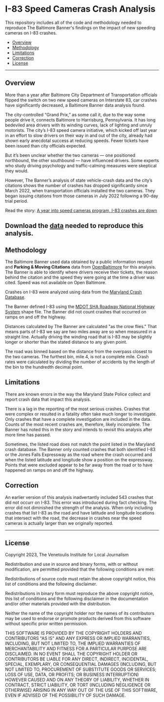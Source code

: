 # I-83 Speed Cameras Crash Analysis

This repository includes all of the code and methodology needed to reproduce The Baltimore Banner's findings on the impact of new speeding cameras on I-83 crashes.

- [Overview](#overview)
- [Methodology](#methodology)
- [Limitations](#limitations)
- [Correction](#correction)
- [License](#license)

---
## Overview

More than a year after Baltimore City Department of Transportation officials flipped the switch on two new speed cameras on Interstate 83, car crashes have significantly decreased, a Baltimore Banner data analysis found.

The city-controlled “Grand Prix,” as some call it, due to the way some people drive it, connects Baltimore to Harrisburg, Pennsylvania. It has long bedeviled area drivers with its winding curves, lack of lighting and unruly motorists. The city’s I-83 speed camera initiative, which kicked off last year in an effort to slow drivers on their way in and out of the city, already had shown early anecdotal success at reducing speeds. Fewer tickets have been issued than city officials expected.

But it’s been unclear whether the two cameras — one positioned northbound, the other southbound — have influenced drivers. Some experts who study driving psychology and traffic-calming measures were skeptical they would.

However, The Banner’s analysis of state vehicle-crash data and the city’s citations shows the number of crashes has dropped significantly since March 2022, when transportation officials installed the two cameras. They began issuing citations from those cameras in July 2022 following a 90-day trial period.

Read the story: [A year into speed cameras program, I-83 crashes are down](https://www.thebaltimorebanner.com/community/transportation/interstate-83-speed-cameras-analysis-AZIOHN64TRHPJD6TEB2HL2JFTU/)

Download the [data]([https://banner-public.s3.amazonaws.com/i-83-camera-data.zip](https://tbb-public.s3.us-east-1.amazonaws.com/data-share/i-83-camera-data.zip)) needed to reproduce this analysis. 
---

<a id="methodology"></a>

## Methodology

The Baltimore Banner used data obtained by a public information request and **Parking & Moving Citations** data from [OpenBaltimore](https://data.baltimorecity.gov/datasets/parking-and-moving-citations/explore) for this analysis. The Banner is able to identify where drivers receive their tickets, the reason behind the citation and the speed they were going at the time a driver was cited. Speed was not available on Open Baltimore.

Crashes on I-83 were analyzed using data from the [Maryland Crash Database](https://mdsp.maryland.gov/Pages/Dashboards/CrashDataDownload.aspx).

The Banner defined I-83 using the [MDOT SHA Roadway National Highway System](https://data-maryland.opendata.arcgis.com/datasets/maryland::mdot-sha-roadway-national-highway-system-nhs/explore?location=39.150272%2C-76.802565%2C10.66) shape file. The Banner did not count crashes that occurred on ramps on and off the highway.

Distances calculated by The Banner are calculated "as the crow flies." That means parts of I-83 we say are two miles away are so when measured in a straight line. Actually driving the winding road that is I-83 may be slightly longer or shorter than the stated distance to any given point.

The road was binned based on the distance from the overpass closest to the two cameras. The furthest bin, mile 4, is not a complete mile. Crash rates were calculated by dividing the number of accidents by the length of the bin to the hundredth decimal point.

<a id="limitations"></a>

## Limitations

There are known errors in the way the Maryland State Police collect and report crash data that impact this analysis. 

There is a lag in the reporting of the most serious crashes. Crashes that were complex or resulted in a fatality often take much longer to investigate. Only crashes that have a complete investigation are included in the data. Counts of the most recent crashes are, therefore, likely incomplete. The Banner has noted this in the story and intends to revisit this analysis after more time has passed.

Sometimes, the listed road does not match the point listed in the Maryland crash database. The Banner only counted crashes that both identified I-83 or the Jones Falls Expressway as the road where the crash occurred and when the listed latitude and longitude show a position on the expressway. Points that were excluded appear to be far away from the road or to have happened on ramps on and off the highway.

<a id="correction"></a>

## Correction

An earlier version of this analysis inadvertantly included 543 crashes that did not occurr on I-83. This error was introduced during fact checking. The error did not diminished the strength of the analysis. When only including crashes that list I-83 as the road and have latitude and longitude locations that intersect with the road, the decrease in crashes near the speed cameras is actually larger than we originally reported.

---

## License

Copyright 2023, The Venetoulis Institute for Local Journalism

Redistribution and use in source and binary forms, with or without modification, are permitted provided that the following conditions are met:

Redistributions of source code must retain the above copyright notice, this list of conditions and the following disclaimer.

Redistributions in binary form must reproduce the above copyright notice, this list of conditions and the following disclaimer in the documentation and/or other materials provided with the distribution.

Neither the name of the copyright holder nor the names of its contributors may be used to endorse or promote products derived from this software without specific prior written permission.

THIS SOFTWARE IS PROVIDED BY THE COPYRIGHT HOLDERS AND CONTRIBUTORS "AS IS" AND ANY EXPRESS OR IMPLIED WARRANTIES, INCLUDING, BUT NOT LIMITED TO, THE IMPLIED WARRANTIES OF MERCHANTABILITY AND FITNESS FOR A PARTICULAR PURPOSE ARE DISCLAIMED. IN NO EVENT SHALL THE COPYRIGHT HOLDER OR CONTRIBUTORS BE LIABLE FOR ANY DIRECT, INDIRECT, INCIDENTAL, SPECIAL, EXEMPLARY, OR CONSEQUENTIAL DAMAGES (INCLUDING, BUT NOT LIMITED TO, PROCUREMENT OF SUBSTITUTE GOODS OR SERVICES; LOSS OF USE, DATA, OR PROFITS; OR BUSINESS INTERRUPTION) HOWEVER CAUSED AND ON ANY THEORY OF LIABILITY, WHETHER IN CONTRACT, STRICT LIABILITY, OR TORT (INCLUDING NEGLIGENCE OR OTHERWISE) ARISING IN ANY WAY OUT OF THE USE OF THIS SOFTWARE, EVEN IF ADVISED OF THE POSSIBILITY OF SUCH DAMAGE.
